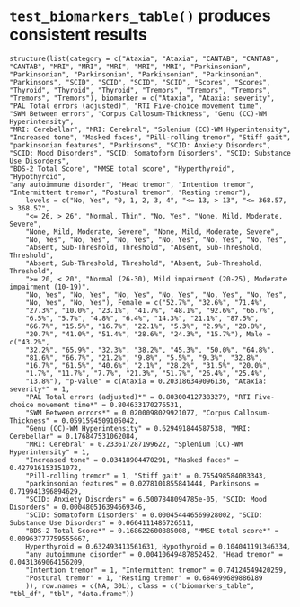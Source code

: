 # `test_biomarkers_table()` produces consistent results

    structure(list(category = c("Ataxia", "Ataxia", "CANTAB", "CANTAB", 
    "CANTAB", "MRI", "MRI", "MRI", "MRI", "MRI", "Parkinsonian", 
    "Parkinsonian", "Parkinsonian", "Parkinsonian", "Parkinsonian", 
    "Parkinsons", "SCID", "SCID", "SCID", "SCID", "Scores", "Scores", 
    "Thyroid", "Thyroid", "Thyroid", "Tremors", "Tremors", "Tremors", 
    "Tremors", "Tremors"), biomarker = c("Ataxia", "Ataxia: severity", 
    "PAL Total errors (adjusted)", "RTI Five-choice movement time", 
    "SWM Between errors", "Corpus Callosum-Thickness", "Genu (CC)-WM Hyperintensity", 
    "MRI: Cerebellar", "MRI: Cerebral", "Splenium (CC)-WM Hyperintensity", 
    "Increased tone", "Masked faces", "Pill-rolling tremor", "Stiff gait", 
    "parkinsonian features", "Parkinsons", "SCID: Anxiety Disorders", 
    "SCID: Mood Disorders", "SCID: Somatoform Disorders", "SCID: Substance Use Disorders", 
    "BDS-2 Total Score", "MMSE total score", "Hyperthyroid", "Hypothyroid", 
    "any autoimmune disorder", "Head tremor", "Intention tremor", 
    "Intermittent tremor", "Postural tremor", "Resting tremor"), 
        levels = c("No, Yes", "0, 1, 2, 3, 4", "<= 13, > 13", "<= 368.57, > 368.57", 
        "<= 26, > 26", "Normal, Thin", "No, Yes", "None, Mild, Moderate, Severe", 
        "None, Mild, Moderate, Severe", "None, Mild, Moderate, Severe", 
        "No, Yes", "No, Yes", "No, Yes", "No, Yes", "No, Yes", "No, Yes", 
        "Absent, Sub-Threshold, Threshold", "Absent, Sub-Threshold, Threshold", 
        "Absent, Sub-Threshold, Threshold", "Absent, Sub-Threshold, Threshold", 
        ">= 20, < 20", "Normal (26-30), Mild impairment (20-25), Moderate impairment (10-19)", 
        "No, Yes", "No, Yes", "No, Yes", "No, Yes", "No, Yes", "No, Yes", 
        "No, Yes", "No, Yes"), Female = c("52.7%", "32.6%", "71.4%", 
        "27.3%", "10.0%", "23.1%", "41.7%", "48.1%", "92.6%", "66.7%", 
        "6.5%", "5.7%", "4.8%", "6.4%", "14.3%", "21.1%", "87.5%", 
        "66.7%", "15.5%", "16.7%", "22.1%", "5.3%", "2.9%", "20.8%", 
        "20.7%", "41.0%", "51.4%", "28.6%", "24.3%", "15.7%"), Male = c("43.2%", 
        "32.2%", "65.9%", "32.3%", "38.2%", "45.3%", "50.0%", "64.8%", 
        "81.6%", "66.7%", "21.2%", "9.8%", "5.5%", "9.3%", "32.8%", 
        "16.7%", "61.5%", "40.6%", "2.1%", "28.2%", "31.5%", "20.0%", 
        "1.7%", "11.7%", "7.7%", "21.3%", "51.7%", "26.4%", "25.4%", 
        "13.8%"), "p-value" = c(Ataxia = 0.203186349096136, "Ataxia: severity*" = 1, 
        "PAL Total errors (adjusted)*" = 0.803004127383279, "RTI Five-choice movement time*" = 0.804633170276531, 
        "SWM Between errors*" = 0.0200098029921077, "Corpus Callosum-Thickness" = 0.0591594509105042, 
        "Genu (CC)-WM Hyperintensity" = 0.629491844587538, "MRI: Cerebellar" = 0.176847531062084, 
        "MRI: Cerebral" = 0.233617287199622, "Splenium (CC)-WM Hyperintensity" = 1, 
        "Increased tone" = 0.03418904470291, "Masked faces" = 0.427916153151072, 
        "Pill-rolling tremor" = 1, "Stiff gait" = 0.755498584083343, 
        "parkinsonian features" = 0.0278101855841444, Parkinsons = 0.719941396894629, 
        "SCID: Anxiety Disorders" = 6.5007848094785e-05, "SCID: Mood Disorders" = 0.000480516394669346, 
        "SCID: Somatoform Disorders" = 0.000454446569928002, "SCID: Substance Use Disorders" = 0.0664111486726511, 
        "BDS-2 Total Score*" = 0.168622600885008, "MMSE total score*" = 0.00963777759555667, 
        Hyperthyroid = 0.632493413561631, Hypothyroid = 0.104041191346334, 
        "any autoimmune disorder" = 0.00410649487852452, "Head tremor" = 0.0431369064156209, 
        "Intention tremor" = 1, "Intermittent tremor" = 0.74124549420259, 
        "Postural tremor" = 1, "Resting tremor" = 0.684699689886189
        )), row.names = c(NA, 30L), class = c("biomarkers_table", 
    "tbl_df", "tbl", "data.frame"))

